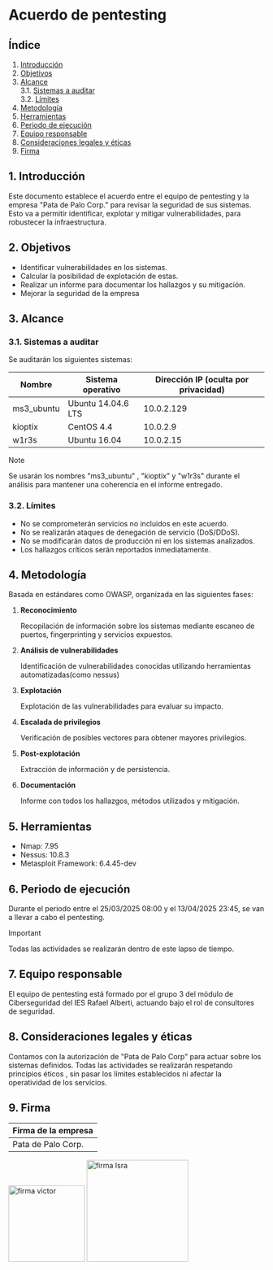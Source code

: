 # Acuerdo de pentesting

## Índice

1. [Introducción](#1-introducción)
2. [Objetivos](#2-objetivos)
3. [Alcance](#3-alcance)  
   3.1. [Sistemas a auditar](#31-sistemas-a-auditar)  
   3.2. [Límites](#32-límites)
4. [Metodología](#4-metodología)
5. [Herramientas](#5-herramientas)
6. [Periodo de ejecución](#6-periodo-de-ejecución)
7. [Equipo responsable](#7-equipo-responsable)
8. [Consideraciones legales y éticas](#8-consideraciones-legales-y-éticas)
9. [Firma](#9-firma)

## 1. Introducción

Este documento establece el acuerdo entre el equipo de pentesting y la empresa "Pata de Palo Corp." para revisar la seguridad de sus sistemas. Esto va a permitir identificar, explotar y mitigar vulnerabilidades, para robustecer la infraestructura.

## 2. Objetivos

- Identificar vulnerabilidades en los sistemas.
- Calcular la posibilidad de explotación de estas.
- Realizar un informe para documentar los hallazgos y su mitigación.
- Mejorar la seguridad de la empresa

## 3. Alcance

### 3.1. Sistemas a auditar

Se auditarán los siguientes sistemas:

| Nombre        | Sistema operativo   | Dirección IP (oculta por privacidad) |
| ------------- | ------------------- | ------------------------------------ |
| ms3_ubuntu    | Ubuntu 14.04.6 LTS  | 10.0.2.129                           |
| kioptix       | CentOS 4.4          | 10.0.2.9                             |
| w1r3s         | Ubuntu 16.04        | 10.0.2.15                            |

> [!NOTE]  
> Se usarán los nombres "ms3_ubuntu" , "kioptix" y "w1r3s" durante el análisis para mantener una coherencia en el informe entregado.

### 3.2. Límites

- No se comprometerán servicios no incluidos en este acuerdo.
- No se realizarán ataques de denegación de servicio (DoS/DDoS).
- No se modificarán datos de producción ni en los sistemas analizados.
- Los hallazgos críticos serán reportados inmediatamente.

## 4. Metodología

Basada en estándares como OWASP, organizada en las siguientes fases:

1. **Reconocimiento**

   Recopilación de información sobre los sistemas mediante escaneo de puertos, fingerprinting y servicios expuestos.

2. **Análisis de vulnerabilidades**

   Identificación de vulnerabilidades conocidas utilizando herramientas automatizadas(como nessus)

3. **Explotación**

   Explotación de las vulnerabilidades para evaluar su impacto.

4. **Escalada de privilegios**

   Verificación de posibles vectores para obtener mayores privilegios.

5. **Post-explotación**

   Extracción de información y de persistencia.

6. **Documentación**

   Informe con todos los hallazgos, métodos utilizados y mitigación.

## 5. Herramientas

- Nmap: 7.95
- Nessus: 10.8.3
- Metasploit Framework: 6.4.45-dev

## 6. Periodo de ejecución

Durante el periodo entre el 25/03/2025 08:00 y el 13/04/2025 23:45, se van a llevar a cabo el pentesting.

> [!IMPORTANT]  
> Todas las actividades se realizarán dentro de este lapso de tiempo.

## 7. Equipo responsable

El equipo de pentesting está formado por el grupo 3 del módulo de Ciberseguridad del IES Rafael Alberti, actuando bajo el rol de consultores de seguridad.

## 8. Consideraciones legales y éticas

Contamos con la autorización de "Pata de Palo Corp" para actuar sobre los sistemas definidos. Todas las actividades se realizarán respetando principios éticos , sin pasar los límites establecidos ni afectar la operatividad de los servicios.

## 9. Firma

| Firma de la empresa |
| ------------------- |
| Pata de Palo Corp.  |

<img src="img/victorSignWhite.png" alt="firma victor" width="150"/>
<img src="img/israelSignWhite.png" alt="firma Isra" width="200"/>
